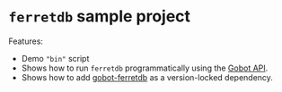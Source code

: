 # `ferretdb` sample project

Features:

- Demo `"bin"` script
- Shows how to run `ferretdb` programmatically using the [Gobot API](https://github.com/benallfree/gobot/tree/v1.0.0-alpha.36/docs/readme.md).
- Shows how to add [gobot-ferretdb](https://www.npmjs.com/package/gobot-ferretdb) as a version-locked dependency.
